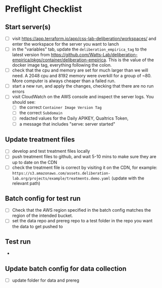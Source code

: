 # Preflight Checklist

## Start server(s)

- [ ] visit https://app.terraform.io/app/css-lab-deliberation/workspaces/ and enter the workspace for the server you want to lanch
- [ ] in the "variables" tab, update the `deliberation_empirica_tag` to the latest version from https://github.com/Watts-Lab/deliberation-empirica/pkgs/container/deliberation-empirica. This is the value of the docker image tag, everything following the colon.
- [ ] check that the cpu and memory are set for much larger than we will need. A 2048 cpu and 8192 memory were overkill for a group of ~80. More computer is always cheaper than a failed run.
- [ ] start a new run, and apply the changes, checking that there are no run errors
- [ ] visit CloudWatch on the AWS console and inspect the server logs. You should see:
  - [ ] the correct `Container Image Version Tag`
  - [ ] the correct `Subdomain`
  - [ ] redacted values for the Daily APIKEY, Qualtrics Token,
  - [ ] a message that includes "serve: server started"

## Update treatment files

- [ ] develop and test treatment files locally
- [ ] push treatment files to github, and wait 5-10 mins to make sure they are up to date on the CDN
- [ ] check the treatment file is correct by visiting it on the CDN, for example: `https://s3.amazonaws.com/assets.deliberation-lab.org/projects/example/treatments.demo.yaml` (update with the relevant path)

## Batch config for test run

- [ ] Check that the AWS region specified in the batch config matches the region of the intended bucket.
- [ ] set the data repo and prereg repo to a test folder in the repo you want the data to get pushed to

## Test run

-

## Update batch config for data collection

- [ ] update folder for data and prereg
